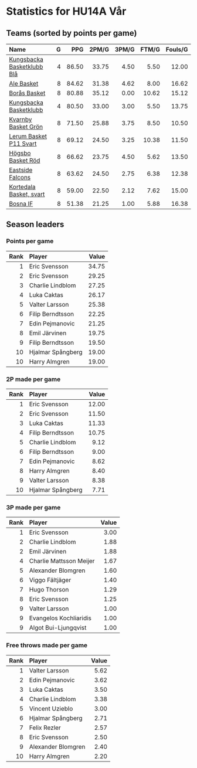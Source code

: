 # Statistics for HU14A Vår

## Teams (sorted by points per game)

| Name | G | PPG | 2PM/G | 3PM/G | FTM/G | Fouls/G |
|:-----|--:|----:|------:|------:|------:|--------:|
| [Kungsbacka Basketklubb Blå](hu14a_vår_team_1.md) | 4 | 86.50 | 33.75 | 4.50 | 5.50 | 12.00 |
| [Ale Basket](hu14a_vår_team_2.md) | 8 | 84.62 | 31.38 | 4.62 | 8.00 | 16.62 |
| [Borås Basket](hu14a_vår_team_3.md) | 8 | 80.88 | 35.12 | 0.00 | 10.62 | 15.12 |
| [Kungsbacka Basketklubb](hu14a_vår_team_4.md) | 4 | 80.50 | 33.00 | 3.00 | 5.50 | 13.75 |
| [Kvarnby Basket Grön](hu14a_vår_team_5.md) | 8 | 71.50 | 25.88 | 3.75 | 8.50 | 10.50 |
| [Lerum Basket P11 Svart](hu14a_vår_team_6.md) | 8 | 69.12 | 24.50 | 3.25 | 10.38 | 11.50 |
| [Högsbo Basket Röd](hu14a_vår_team_7.md) | 8 | 66.62 | 23.75 | 4.50 | 5.62 | 13.50 |
| [Eastside Falcons](hu14a_vår_team_8.md) | 8 | 63.62 | 24.50 | 2.75 | 6.38 | 12.38 |
| [Kortedala Basket, svart](hu14a_vår_team_9.md) | 8 | 59.00 | 22.50 | 2.12 | 7.62 | 15.00 |
| [Bosna IF](hu14a_vår_team_10.md) | 8 | 51.38 | 21.25 | 1.00 | 5.88 | 16.38 |

## Season leaders

### Points per game

| Rank | Player | Value |
|----:|:-------|------:|
| 1 | Eric Svensson | 34.75 |
| 2 | Eric Svensson | 29.25 |
| 3 | Charlie Lindblom | 27.25 |
| 4 | Luka Caktas | 26.17 |
| 5 | Valter Larsson | 25.38 |
| 6 | Filip Berndtsson | 22.25 |
| 7 | Edin Pejmanovic | 21.25 |
| 8 | Emil Järvinen | 19.75 |
| 9 | Filip Berndtsson | 19.50 |
| 10 | Hjalmar Spångberg | 19.00 |
| 10 | Harry Almgren | 19.00 |

### 2P made per game

| Rank | Player | Value |
|----:|:-------|------:|
| 1 | Eric Svensson | 12.00 |
| 2 | Eric Svensson | 11.50 |
| 3 | Luka Caktas | 11.33 |
| 4 | Filip Berndtsson | 10.75 |
| 5 | Charlie Lindblom | 9.12 |
| 6 | Filip Berndtsson | 9.00 |
| 7 | Edin Pejmanovic | 8.62 |
| 8 | Harry Almgren | 8.40 |
| 9 | Valter Larsson | 8.38 |
| 10 | Hjalmar Spångberg | 7.71 |

### 3P made per game

| Rank | Player | Value |
|----:|:-------|------:|
| 1 | Eric Svensson | 3.00 |
| 2 | Charlie Lindblom | 1.88 |
| 2 | Emil Järvinen | 1.88 |
| 4 | Charlie Mattsson Meijer | 1.67 |
| 5 | Alexander Blomgren | 1.60 |
| 6 | Viggo Fältjäger | 1.40 |
| 7 | Hugo Thorson | 1.29 |
| 8 | Eric Svensson | 1.25 |
| 9 | Valter Larsson | 1.00 |
| 9 | Evangelos Kochliaridis | 1.00 |
| 9 | Algot Bui-Ljungqvist | 1.00 |

### Free throws made per game

| Rank | Player | Value |
|----:|:-------|------:|
| 1 | Valter Larsson | 5.62 |
| 2 | Edin Pejmanovic | 3.62 |
| 3 | Luka Caktas | 3.50 |
| 4 | Charlie Lindblom | 3.38 |
| 5 | Vincent Uzieblo | 3.00 |
| 6 | Hjalmar Spångberg | 2.71 |
| 7 | Felix Rezler | 2.57 |
| 8 | Eric Svensson | 2.50 |
| 9 | Alexander Blomgren | 2.40 |
| 10 | Harry Almgren | 2.20 |

